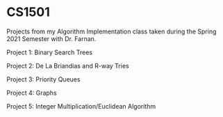 # CS1501
Projects from my Algorithm Implementation class taken during the Spring 2021 Semester with Dr. Farnan.

Project 1: Binary Search Trees

Project 2: De La Briandias and R-way Tries

Project 3: Priority Queues

Project 4: Graphs

Project 5: Integer Multiplication/Euclidean Algorithm
